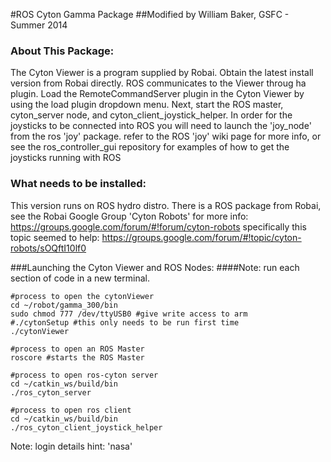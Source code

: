 #ROS Cyton Gamma Package
##Modified by William Baker, GSFC - Summer 2014

### About This Package:
The Cyton Viewer is a program supplied by Robai.  Obtain the latest install version from Robai directly.
ROS communicates to the Viewer throug ha plugin.  Load the RemoteCommandServer plugin in the Cyton Viewer by using the load plugin dropdown menu.
Next, start the ROS master, cyton_server node, and cyton_client_joystick_helper.
In order for the joysticks to be connected into ROS you will need to launch the 'joy_node' from the ros 'joy' package.
refer to the ROS 'joy' wiki page for more info, or see the ros_controller_gui repository for examples of how to get the joysticks running with ROS


### What needs to be installed:
This version runs on ROS hydro distro.
There is a ROS package from Robai, see the Robai Google Group 'Cyton Robots' for more info:
https://groups.google.com/forum/#!forum/cyton-robots
specifically this topic seemed to help:
https://groups.google.com/forum/#!topic/cyton-robots/sOQftI10lf0 

###Launching the Cyton Viewer and ROS Nodes:
####Note: run each section of code in a new terminal.
```
#process to open the cytonViewer
cd ~/robot/gamma_300/bin
sudo chmod 777 /dev/ttyUSB0 #give write access to arm
#./cytonSetup #this only needs to be run first time
./cytonViewer

#process to open an ROS Master
roscore #starts the ROS Master

#process to open ros-cyton server
cd ~/catkin_ws/build/bin
./ros_cyton_server

#process to open ros client
cd ~/catkin_ws/build/bin
./ros_cyton_client_joystick_helper
```

Note: login details hint: 'nasa'
